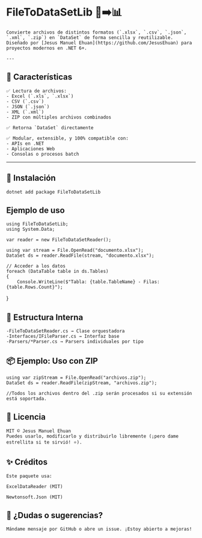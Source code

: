 # FileToDataSetLib 📄➡️📊

    Convierte archivos de distintos formatos (`.xlsx`, `.csv`, `.json`, `.xml`, `.zip`) en `DataSet` de forma sencilla y reutilizable.  
    Diseñado por [Jesus Manuel Ehuan](https://github.com/JesusEhuan) para proyectos modernos en .NET 6+.

    ---

## 🚀 Características

    ✅ Lectura de archivos:
    - Excel (`.xls`, `.xlsx`)
    - CSV (`.csv`)
    - JSON (`.json`)
    - XML (`.xml`)
    - ZIP con múltiples archivos combinados

    ✅ Retorna `DataSet` directamente

    ✅ Modular, extensible, y 100% compatible con:
    - APIs en .NET
    - Aplicaciones Web
    - Consolas o procesos batch

---

## 🔧 Instalación
    dotnet add package FileToDataSetLib


## Ejemplo de uso
    using FileToDataSetLib;
    using System.Data;

    var reader = new FileToDataSetReader();

    using var stream = File.OpenRead("documento.xlsx");
    DataSet ds = reader.ReadFile(stream, "documento.xlsx");

    // Acceder a los datos
    foreach (DataTable table in ds.Tables)
    {
        Console.WriteLine($"Tabla: {table.TableName} - Filas: {table.Rows.Count}");
}


## 🧩 Estructura Interna
    -FileToDataSetReader.cs → Clase orquestadora
    -Interfaces/IFileParser.cs → Interfaz base
    -Parsers/*Parser.cs → Parsers individuales por tipo

## 📦 Ejemplo: Uso con ZIP
    using var zipStream = File.OpenRead("archivos.zip");
    DataSet ds = reader.ReadFile(zipStream, "archivos.zip");

    //Todos los archivos dentro del .zip serán procesados si su extensión está soportada.

## 📜 Licencia
    MIT © Jesus Manuel Ehuan
    Puedes usarlo, modificarlo y distribuirlo libremente (¡pero dame estrellita si te sirvió! ⭐).
## ✨ Créditos
    Este paquete usa:

    ExcelDataReader (MIT)

    Newtonsoft.Json (MIT)

## 💬 ¿Dudas o sugerencias?
    Mándame mensaje por GitHub o abre un issue. ¡Estoy abierto a mejoras!
